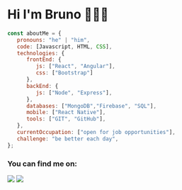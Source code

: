 # Hi I'm Bruno 👋👨‍💻
``` js
const aboutMe = {
   pronouns: "he" | "him",
   code: [Javascript, HTML, CSS],
   technologies: {
      frontEnd: {
         js: ["React", "Angular"],
         css: ["Bootstrap"]
      },
      backEnd: {
         js: ["Node", "Express"],
      },
      databases: ["MongoDB","Firebase", "SQL"],
      mobile: ["React Native"],
      tools: ["GIT", "GitHub"],
   },
   currentOccupation: ["open for job opportunities"],
   challenge: "be better each day",
};

 ```

### You can find me on: 
[<img src="https://img.shields.io/badge/linkedin-%230077B5.svg?&style=for-the-badge&logo=linkedin&logoColor=white">](https://www.linkedin.com/in/bruno-perez-381789212/)
[<img src="https://img.shields.io/badge/instagram-%23E4405F.svg?&style=for-the-badge&logo=instagram&logoColor=white">](https://www.instagram.com/perezbrunog/)

